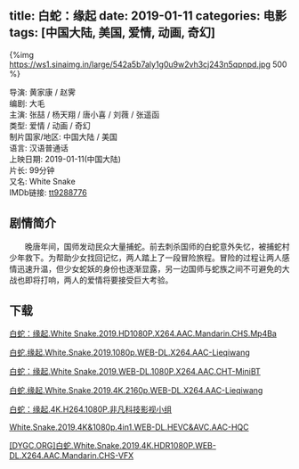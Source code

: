 title: 白蛇：缘起
date: 2019-01-11
categories: 电影
tags: [中国大陆, 美国, 爱情, 动画, 奇幻]
---
{%img https://ws1.sinaimg.in/large/542a5b7aly1g0u9w2vh3cj243n5qpnpd.jpg 500 %}

导演: 黄家康 / 赵霁  
编剧: 大毛  
主演: 张喆 / 杨天翔 / 唐小喜 / 刘薇 / 张遥函  
类型: 爱情 / 动画 / 奇幻  
制片国家/地区: 中国大陆 / 美国  
语言: 汉语普通话  
上映日期: 2019-01-11(中国大陆)  
片长: 99分钟  
又名: White Snake  
IMDb链接: [tt9288776](http://www.imdb.com/title/tt9288776)

## 剧情简介

　　晚唐年间，国师发动民众大量捕蛇。前去刺杀国师的白蛇意外失忆，被捕蛇村少年救下。为帮助少女找回记忆，两人踏上了一段冒险旅程。冒险的过程让两人感情迅速升温，但少女蛇妖的身份也逐渐显露，另一边国师与蛇族之间不可避免的大战也即将打响，两人的爱情将要接受巨大考验。

## 下载

[白蛇：缘起.White Snake.2019.HD1080P.X264.AAC.Mandarin.CHS.Mp4Ba](magnet:?xt=urn:btih:293E9E5652BD83D4C83A6D70ADF37F82242EB3C8)

[白蛇.缘起.White.Snake.2019.1080p.WEB-DL.X264.AAC-Lieqiwang](magnet:?xt=urn:btih:B89E823AD72B163026EE078C108BB54075C55357)

[白蛇：缘起.White Snake.2019.WEB-DL.1080P.X264.AAC.CHT-MiniBT](magnet:?xt=urn:btih:FFA65F906A2F634ECF17983F9E53E2AAAD34D9E7)

[白蛇.缘起.White.Snake.2019.4K.2160p.WEB-DL.X264.AAC-Lieqiwang](magnet:?xt=urn:btih:087E77BB50450DBDE31A0292204A0FD5FAC37AE0)

[白蛇：缘起.4K.H264.1080P.非凡科技影视小组](magnet:?xt=urn:btih:FD71BA0DCBF0C52340D35DC52A23A4DBD1FA5B45)

[White.Snake.2019.4K&1080p.4in1.WEB-DL.HEVC&AVC.AAC-HQC](magnet:?xt=urn:btih:2A455F508745133B92736C92992A77DBC4089B7E)

[\[DYGC.ORG\]白蛇.White.Snake.2019.4K.HDR1080P.WEB-DL.X264.AAC.Mandarin.CHS-VFX](magnet:?xt=urn:btih:F4BB821172B55CF17D0286B0E1A30FB54EFB9724)
